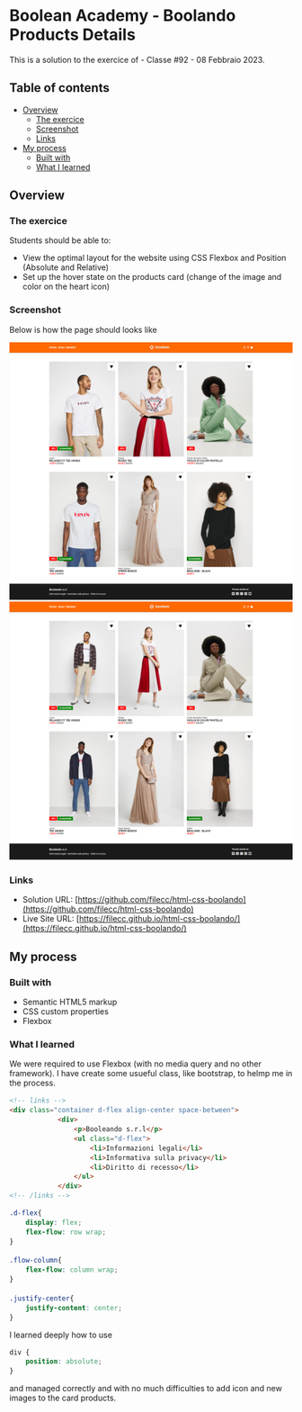 # Boolean Academy - Boolando Products Details
This is a solution to the exercice of - Classe #92 - 08 Febbraio 2023.


## Table of contents

- [Overview](#overview)
  - [The exercice](#the-exercice)
  - [Screenshot](#screenshot)
  - [Links](#links)
- [My process](#my-process)
  - [Built with](#built-with)
  - [What I learned](#what-i-learned)


## Overview

### The exercice

Students should be able to:

- View the optimal layout for the website using CSS Flexbox and Position (Absolute and Relative)
- Set up the hover state on the products card (change of the image and color on the heart icon)

### Screenshot
Below is how the page should looks like

![Page](./boolando.png)
![Hover state](./boolando_hover.png)

### Links

- Solution URL: [https://github.com/filecc/html-css-boolando](https://github.com/filecc/html-css-boolando)
- Live Site URL: [https://filecc.github.io/html-css-boolando/](https://filecc.github.io/html-css-boolando/)

## My process

### Built with

- Semantic HTML5 markup
- CSS custom properties
- Flexbox

### What I learned

We were required to use Flexbox (with no media query and no other framework). I have create some usueful class, like bootstrap, to helmp me in the process.


```html
<!-- links -->
<div class="container d-flex align-center space-between">
            <div>
                <p>Booleando s.r.l</p>
                <ul class="d-flex">
                    <li>Informazioni legali</li>
                    <li>Informativa sulla privacy</li>
                    <li>Diritto di recesso</li>
                </ul>
            </div>
<!-- /links -->
```

```css
.d-flex{
    display: flex;
    flex-flow: row wrap;
}

.flow-column{
    flex-flow: column wrap;
}

.justify-center{
    justify-content: center;
}
```

I learned deeply how to use 

```css
div {
    position: absolute;
}
``` 
and managed correctly and with no much difficulties to add icon and new images to the card products. 
